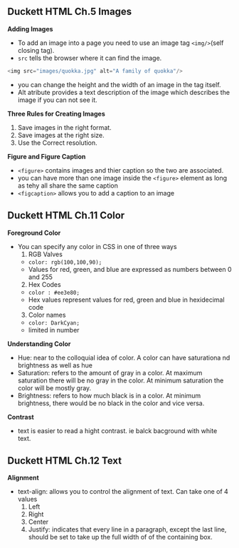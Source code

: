 ## Duckett HTML Ch.5 Images

**Adding Images**

- To add an image into a page you need to use an image tag `<img/>`(self closing tag).
- `src` tells the browser where it can find the image.

```javascript
<img src="images/quokka.jpg" alt="A family of quokka"/>
```
- you can change the height and the width of an image in the tag itself.
- Alt atribute provides a text description of the image which describes the image if you can not see it.

**Three Rules for Creating Images**

1. Save images in the right format.
2. Save images at the right size.
3. Use the Correct resolution.

**Figure and Figure Caption**

- `<figure>` contains images and thier caption so the two are associated.
- you can have more than one image inside the `<figure>` element as long as tehy all share the same caption
- `<figcaption>` allows you to add a caption to an image

## Duckett HTML Ch.11 Color

**Foreground Color**

- You can specify any color in CSS in one of three ways
  1. RGB Valves
    - `color: rgb(100,100,90);`
    - Values for red, green, and blue are expressed as numbers between 0 and 255
  2. Hex Codes
    - `color : #ee3e80;`
    - Hex values represent values for red, green and blue in hexidecimal code
  3. Color names
    - `color: DarkCyan;`
    - limited in number

**Understanding Color**

- Hue: near to the colloquial idea of color. A color can have saturationa nd brightness as well as hue
- Saturation: refers to the amount of gray in a color. At maximum saturation there will be no gray in the color. At minimum saturation the color will be mostly gray.
- Brightness: refers to how much black is in a color. At minimum brightness, there would be no black in the color and vice versa.

**Contrast**

- text is easier to read a hight contrast. ie balck bacground with white text.

## Duckett HTML Ch.12 Text

**Alignment**

- text-align: allows you to control the alignment of text. Can take one of 4 values
  1. Left
  2. Right
  3. Center
  4. Justify: indicates that every line in a paragraph, except the last line, should be set to take up the full width of of the containing box.



